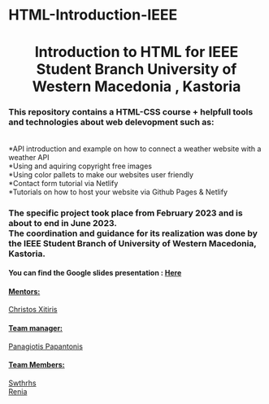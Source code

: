# HTML-Introduction-IEEE
<h1 align="center">Introduction to HTML for IEEE Student Branch  University of Western Macedonia , Kastoria </h1>
<h3>This repository contains a HTML-CSS course + helpfull tools and technologies about web delevopment such as:</h3>
<br>*API introduction and example on how to connect a weather website with a weather API
<br>*Using and aquiring copyright free images 
<br>*Using color pallets to make our websites user friendly 
<br>*Contact form tutorial via Netlify
<br>*Tutorials on how to host your website via Github Pages & Netlify

<h3>The specific project took place from February 2023 and is about to end in June 2023.<br> The coordination and guidance for its realization was done by the IEEE Student Branch of University of Western Macedonia, Kastoria.</h3>
<h4>You can find the Google slides presentation : <a href="https://docs.google.com/presentation/d/1llivETZOMWq8UVROQZwZHfJOFiOyenGnuLGUyaWngRU/edit?usp=sharing" target="_blank">Here</h4>

<h4>Mentors:</h4>
Christos Xitiris
<h4>Team manager:</h4>
Panagiotis Papantonis
<h4>Team Members:</h4>
Swthrhs
<br>Renia
